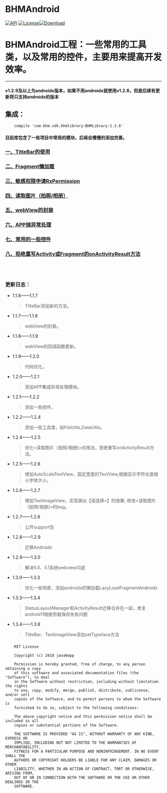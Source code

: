 # BHMAndroid

[![API](https://img.shields.io/badge/API-16%2B-brightgreen.svg)](https://android-arsenal.com/api?level=16) [![License](https://img.shields.io/badge/license-Apache%202-green.svg)](https://www.apache.org/licenses/LICENSE-2.0)[![Download](https://api.bintray.com/packages/bikie/bhm-sdk/BHMLibrary/images/download.svg) ](https://bintray.com/bikie/bhm-sdk/BHMLibrary/_latestVersion)

BHMAndroid工程：一些常用的工具类，以及常用的控件，主要用来提高开发效率。
=====
---------

#### v1.2.9及以上为androidx版本，如果不用androidx就使用v1.2.8，但是后续有更新将只支持androidx的版本

集成：
-------
        compile 'com.bhm.sdk.bhmlibrary:BHMLibrary:1.3.8'

        
#### 目前库包含了一些项目中常用的模块，后续会慢慢的添加完善。


### [一、TitleBar的使用](https://github.com/buhuiming/BHMAndroid/blob/master/readme/TitleBar%E7%9A%84%E4%BD%BF%E7%94%A8.md)

### [二、Fragment懒加载](https://github.com/buhuiming/BHMAndroid/blob/master/readme/Fragment%E6%87%92%E5%8A%A0%E8%BD%BD.md)
 
### [三、敏感权限申请RxPermission](https://github.com/buhuiming/BHMAndroid/blob/master/readme/%E6%95%8F%E6%84%9F%E6%9D%83%E9%99%90%E7%94%B3%E8%AF%B7.md)

### [四、读取图片（拍照/相册）](https://github.com/buhuiming/BHMAndroid/blob/master/readme/%E8%AF%BB%E5%8F%96%E5%9B%BE%E7%89%87%EF%BC%88%E6%8B%8D%E7%85%A7%26%E7%9B%B8%E5%86%8C%EF%BC%89.md)

### [五、webView的封装](https://github.com/buhuiming/BHMAndroid/blob/master/readme/webView%E7%9A%84%E5%B0%81%E8%A3%85.md)

### [六、APP抛异常处理](https://github.com/buhuiming/BHMAndroid/blob/master/readme/APP%E6%8A%9B%E5%BC%82%E5%B8%B8%E5%A4%84%E7%90%86.md)

### [七、常用的一些控件](https://github.com/buhuiming/BHMAndroid/blob/master/readme/%E5%B8%B8%E7%94%A8%E7%9A%84%E6%8E%A7%E4%BB%B6.md)

### [八、拒绝重写Activity或Fragment的onActivityResult方法](https://github.com/buhuiming/BHMAndroid/blob/master/readme/%E6%8B%92%E7%BB%9D%E9%87%8D%E5%86%99onActivityResult.md)

<br>
<br>

### 更新日志：

   * 1.1.6——1.1.7</br>
        >TitleBar添加新的方法。
   * 1.1.7——1.1.8</br>
        >webView的封装。
   * 1.1.8——1.1.9</br>
        >webView的回调函数更新。
   * 1.1.9——1.2.0</br>
        >代码优化。
   * 1.2.0——1.2.1</br>
        >添加APP集成异常处理模块。
   * 1.2.1——1.2.2</br>
        >添加一些控件。
   * 1.2.2——1.2.4</br>
        >添加一些工具类，如FileUtils,DateUtils。
   * 1.2.4——1.2.5</br>
        >优化<读取图片（拍照/相册)>的用法，拒绝重写onActivityResult方法。
   * 1.2.5——1.2.6</br>
        >增加AutoScaleTextView，固定宽度的TextView,根据显示字符长度缩小字体大小。
   * 1.2.6——1.2.7</br>
        >增加TextImageView，实现类似【请选择>】的效果; 修改<读取图片（拍照/相册)>的bug。
   * 1.2.7——1.2.8</br>
        >公开support包
   * 1.2.8——1.2.9</br>
        >迁移Androidx
   * 1.2.9——1.3.0</br>
        >解决5.0、5.1系统webview闪退
   * 1.3.0——1.3.3</br>
        >优化一些场景，添加androidx的懒加载LazyLoadFragmentAndroidx
   * 1.3.3——1.3.4</br>
        >StatusLayoutManager和ActivityResult迁移合并在一起，修复android11相册剪裁保存失败问题
   * 1.3.4——1.3.8</br>
        >TitleBar、TextImageView添加setTypeface方法

### 

        MIT License

        Copyright (c) 2018 javaKepp

        Permission is hereby granted, free of charge, to any person obtaining a copy
        of this software and associated documentation files (the "Software"), to deal
        in the Software without restriction, including without limitation the rights
        to use, copy, modify, merge, publish, distribute, sublicense, and/or sell
        copies of the Software, and to permit persons to whom the Software is
        furnished to do so, subject to the following conditions:

        The above copyright notice and this permission notice shall be included in all
        copies or substantial portions of the Software.

        THE SOFTWARE IS PROVIDED "AS IS", WITHOUT WARRANTY OF ANY KIND, EXPRESS OR
        IMPLIED, INCLUDING BUT NOT LIMITED TO THE WARRANTIES OF MERCHANTABILITY,
        FITNESS FOR A PARTICULAR PURPOSE AND NONINFRINGEMENT. IN NO EVENT SHALL THE
        AUTHORS OR COPYRIGHT HOLDERS BE LIABLE FOR ANY CLAIM, DAMAGES OR OTHER
        LIABILITY, WHETHER IN AN ACTION OF CONTRACT, TORT OR OTHERWISE, ARISING FROM,
        OUT OF OR IN CONNECTION WITH THE SOFTWARE OR THE USE OR OTHER DEALINGS IN THE
        SOFTWARE.
